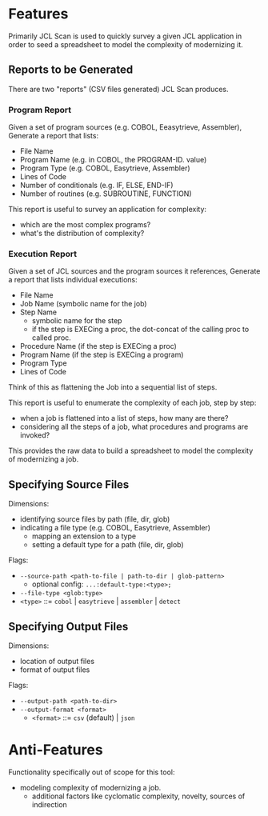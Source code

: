 # Features

Primarily JCL Scan is used to quickly survey a given JCL application
in order to seed a spreadsheet to model the complexity of modernizing it.

## Reports to be Generated

There are two "reports" (CSV files generated) JCL Scan produces.

### Program Report

Given a set of program sources (e.g. COBOL, Eeasytrieve, Assembler),
Generate a report that lists:
- File Name
- Program Name (e.g. in COBOL, the PROGRAM-ID. value)
- Program Type (e.g. COBOL, Easytrieve, Assembler)
- Lines of Code
- Number of conditionals (e.g. IF, ELSE, END-IF)
- Number of routines (e.g. SUBROUTINE, FUNCTION)

This report is useful to survey an application for complexity:
- which are the most complex programs?
- what's the distribution of complexity?

### Execution Report

Given a set of JCL sources and the program sources it references,
Generate a report that lists individual executions:
- File Name
- Job Name (symbolic name for the job)
- Step Name 
  - symbolic name for the step
  - if the step is EXECing a proc, the dot-concat of the calling proc to called proc.
- Procedure Name (if the step is EXECing a proc)
- Program Name (if the step is EXECing a program)
- Program Type
- Lines of Code

Think of this as flattening the Job into a sequential list of steps.

This report is useful to enumerate the complexity of each job, step by step:
- when a job is flattened into a list of steps, how many are there?
- considering all the steps of a job, what procedures and programs are invoked?

This provides the raw data to build a spreadsheet to model the complexity of modernizing a job.

## Specifying Source Files

Dimensions:
- identifying source files by path (file, dir, glob)
- indicating a file type (e.g. COBOL, Easytrieve, Assembler)
  - mapping an extension to a type
  - setting a default type for a path (file, dir, glob)

Flags:
- `--source-path <path-to-file | path-to-dir | glob-pattern>`
  - optional config: `...:default-type:<type>;`
- `--file-type <glob:type>`
- `<type>` ::= `cobol` | `easytrieve` | `assembler` | `detect`

## Specifying Output Files

Dimensions:
- location of output files
- format of output files

Flags:
- `--output-path <path-to-dir>`
- `--output-format <format>`
  - `<format>` ::= `csv` (default) | `json`

# Anti-Features

Functionality specifically out of scope for this tool:
- modeling complexity of modernizing a job.
  - additional factors like cyclomatic complexity, novelty, sources of indirection
